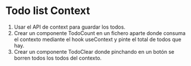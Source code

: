 # Todo list Context

1. Usar el API de context para guardar los todos.
2. Crear un componente TodoCount en un fichero aparte donde consuma el contexto mediante el hook useContext y pinte el total de todos que hay.
3. Crear un componente TodoClear donde pinchando en un botón se borren todos los todos del contexto.
